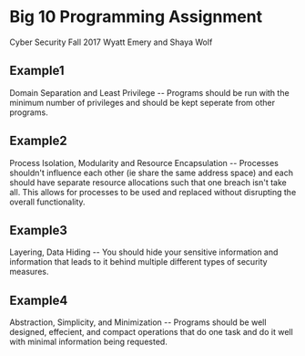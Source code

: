 # Big 10 Programming Assignment

Cyber Security 
Fall 2017
Wyatt Emery and Shaya Wolf

## Example1
Domain Separation and Least Privilege
-- Programs should be run with the minimum number of privileges and should be kept seperate from other programs. 

## Example2
Process Isolation, Modularity and Resource Encapsulation
-- Processes shouldn't influence each other (ie share the same address space) and each should have separate resource allocations such that one breach isn't take all. This allows for processes to be used and replaced without disrupting the overall functionality. 

## Example3
Layering, Data Hiding
-- You should hide your sensitive information and information that leads to it behind multiple different types of security measures. 

## Example4
Abstraction, Simplicity, and Minimization 
-- Programs should be well designed, effecient, and compact operations that do one task and do it well with minimal information being requested. 

